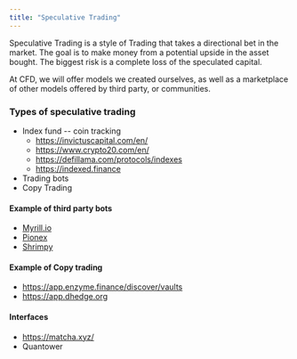 ```yaml
---
title: "Speculative Trading"
---
```


Speculative Trading is a style of Trading that takes a directional bet in the market.
The goal is to make money from a potential upside in the asset bought.
The biggest risk is a complete loss of the speculated capital.

At CFD, we will offer models we created ourselves, as well as a marketplace of other models offered by third party, or communities.

### Types of speculative trading
+ Index fund -- coin tracking
	+ https://invictuscapital.com/en/
	+ https://www.crypto20.com/en/
	+ https://defillama.com/protocols/indexes
	+ https://indexed.finance
+ Trading bots
+ Copy Trading

#### Example of third party bots
+ [Myrill.io](https://myrill.io)
+ [Pionex](https://www.pionex.com/offers/#/w/grid/zyhsXAxt)
+ [Shrimpy](https://www.shrimpy.io)

#### Example of Copy trading
+ https://app.enzyme.finance/discover/vaults
+ https://app.dhedge.org


#### Interfaces
+ https://matcha.xyz/
+ Quantower
